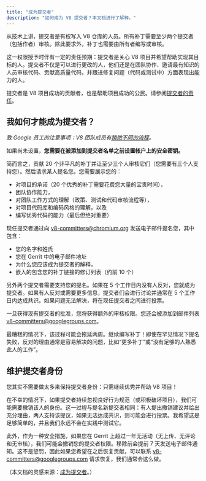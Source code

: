 ```yaml
---
title: "成为提交者"
description: "如何成为 V8 提交者？本文档进行了解释。"
---
```

从技术上讲，提交者是有权写入 V8 仓库的人员。所有补丁需要至少两个提交者（包括作者）审核。除此要求外，补丁也需要由所有者编写或审核。

这一权限授予时伴有一定的责任预期：提交者是关心 V8 项目并希望帮助实现其目标的人。提交者不仅是可以进行更改的人，他们还是在团队协作、邀请最有知识的人员审核代码、贡献高质量代码，并跟进修复问题（代码或测试中）方面表现出能力的人。

提交者是 V8 项目成功的贡献者，也是帮助项目成功的公民。请参阅[提交者的责任](/docs/committer-responsibility)。

## 我如何才能成为提交者？

*致 Google 员工的注意事项：V8 团队成员有[稍微不同的流程](http://go/v8/setup_permissions.md)。*

如果尚未设置，**您需要在被添加到提交者名单之前设置帐户上的安全密钥。**

简而言之，贡献 20 个非平凡的补丁并让至少三个人审核它们（您需要有三个人支持您）。然后请求某人提名您。您需要展示您的：

- 对项目的承诺（20 个优秀的补丁需要花费您大量的宝贵时间），
- 团队协作能力，
- 对团队工作方式的理解（政策、测试和代码审核流程等），
- 对项目代码库和编码风格的理解，以及
- 编写优秀代码的能力（最后但绝对重要）

现任提交者通过向 [v8-committers@chromium.org](mailto:v8-committers@chromium.org) 发送电子邮件提名您，其中包含：

- 您的名字和姓氏
- 您在 Gerrit 中的电子邮件地址
- 为什么您应该成为提交者的解释，
- 嵌入的包含您的补丁链接的修订列表（约前 10 个）

另外两个提交者需要支持您的提名。如果在 5 个工作日内没有人反对，您就成为提交者。如果有人反对或需要更多信息，提交者们会进行讨论并通常在 5 个工作日内达成共识。如果问题无法解决，将在现任提交者之间进行投票。

一旦获得现有提交者的批准，您将获得额外的审核权限。您还会被添加到邮件列表 [v8-committers@googlegroups.com](mailto:v8-committers@googlegroups.com)。

最糟糕的情况下，该过程可能会拖延两周。继续编写补丁！即使在罕见情况下提名失败，反对的理由通常是容易解决的问题，比如“更多补丁”或“没有足够的人熟悉此人的工作”。

## 维护提交者身份

您其实不需要做太多来保持提交者身份：只需继续优秀并帮助 V8 项目！

在不幸的情况下，如果提交者持续忽视良好行为规范（或积极破坏项目），我们可能需要撤销该人的身份。这一过程与提名新提交者相同：有人提出撤销建议并给出充分理由，两人支持该提议，如果无法达成共识，则可能会进行投票。我希望这是足够简单的，并且我们永远不会在实践中测试它。

此外，作为一种安全措施，如果您在 Gerrit 上超过一年无活动（无上传、无评论和无审核），我们可能会撤销您的提交者权限。移除前会提前 7 天发送电子邮件通知。这不是惩罚，因此如果您希望在之后恢复贡献，可以联系 [v8-committers@googlegroups.com](mailto:v8-committers@googlegroups.com) 请求恢复，我们通常会这么做。

（本文档的灵感来源：[成为提交者](https://dev.chromium.org/getting-involved/become-a-committer)。）
